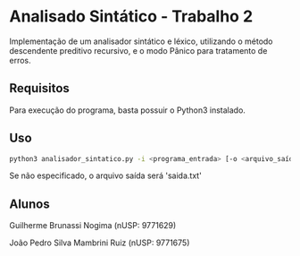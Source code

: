 # Analisado Sintático - Trabalho 2 

Implementação de um analisador sintático e léxico, utilizando o método descendente preditivo recursivo, e o modo Pânico para tratamento de erros.

## Requisitos

Para execução do programa, basta possuir o Python3 instalado.

## Uso

```bash
python3 analisador_sintatico.py -i <programa_entrada> [-o <arquivo_saída>]
```
Se não especificado, o arquivo saída será 'saida.txt'

## Alunos

Guilherme Brunassi Nogima (nUSP: 9771629)

João Pedro Silva Mambrini Ruiz (nUSP: 9771675)
